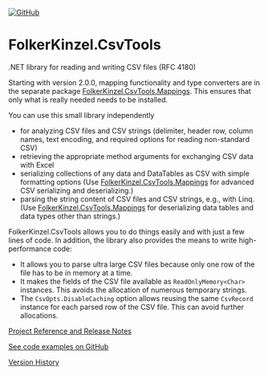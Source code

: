[![GitHub](https://img.shields.io/github/license/FolkerKinzel/CsvTools)](https://github.com/FolkerKinzel/CsvTools/blob/master/LICENSE)

# FolkerKinzel.CsvTools
.NET library for reading and writing CSV files (RFC 4180)

Starting with version 2.0.0, mapping functionality and type converters 
are in the separate package [FolkerKinzel.CsvTools.Mappings](https://www.nuget.org/packages/FolkerKinzel.CsvTools.Mappings/). This ensures that only what is really needed needs to be installed.

You can use this small library independently
- for analyzing CSV files and CSV strings (delimiter, header row, column names, text encoding, and required options for reading non-standard CSV)
- retrieving the appropriate method arguments for exchanging CSV data with Excel
- serializing collections of any data and DataTables as CSV with simple formatting options (Use [FolkerKinzel.CsvTools.Mappings](https://www.nuget.org/packages/FolkerKinzel.CsvTools.Mappings/) for advanced CSV serializing and deserializing.)
- parsing the string content of CSV files and CSV strings, e.g., with Linq. (Use [FolkerKinzel.CsvTools.Mappings](https://www.nuget.org/packages/FolkerKinzel.CsvTools.Mappings/) for deserializing data tables and data types other than strings.)

FolkerKinzel.CsvTools allows you to do things easily and with just a few lines of code. In addition, the library also provides the means to write high-performance code:
- It allows you to parse ultra large CSV files because only one row of the file has to be in memory at a time.
- It makes the fields of the CSV file available as `ReadOnlyMemory<Char>` instances. This avoids the allocation of numerous temporary strings.
- The `CsvOpts.DisableCaching` option allows reusing the same `CsvRecord` instance for each parsed row of the CSV file. This can avoid further allocations.

[Project Reference and Release Notes](https://github.com/FolkerKinzel/CsvTools/releases/tag/v2.0.0-beta.10)

[See code examples on GitHub](https://github.com/FolkerKinzel/CsvTools)

[Version History](https://github.com/FolkerKinzel/CsvTools/releases)



